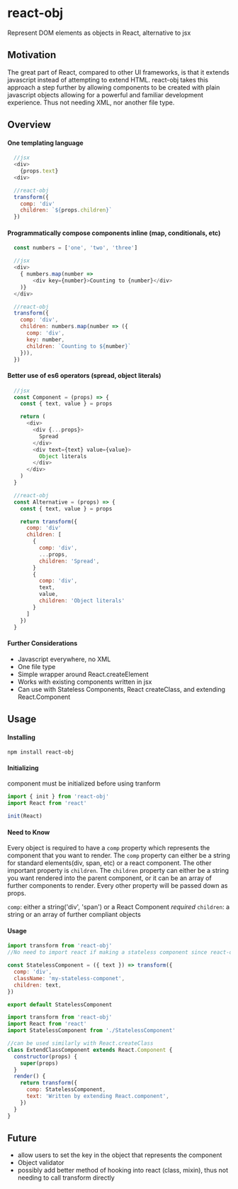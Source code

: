 # react-obj
Represent DOM elements as objects in React, alternative to jsx

## Motivation
The great part of React, compared to other UI frameworks, is that it extends javascript instead of attempting to extend HTML. react-obj takes this approach a step further by allowing components to be created with plain javascript objects allowing for a powerful and familiar development experience. Thus not needing XML, nor another file type.

## Overview

#### One templating language
```javascript
  //jsx
  <div>
    {props.text}
  <div>

  //react-obj
  transform({
    comp: 'div'
    children: `${props.children}`
  })
```

#### Programmatically compose components inline (map, conditionals, etc)
```javascript
  const numbers = ['one', 'two', 'three']

  //jsx
  <div>
    { numbers.map(number =>
        <div key={number}>Counting to {number}</div>
    )}
  </div>

  //react-obj
  transform({
    comp: 'div',
    children: numbers.map(number => ({
      comp: 'div',
      key: number,
      children: `Counting to ${number}`
    })),
  })
```

#### Better use of es6 operators (spread, object literals)
```javascript
  //jsx
  const Component = (props) => {
    const { text, value } = props

    return (
      <div>
        <div {...props}>
          Spread
        </div>
        <div text={text} value={value}>
          Object literals
        </div>
      </div>
    )
  }

  //react-obj
  const Alternative = (props) => {
    const { text, value } = props

    return transform({
      comp: 'div'
      children: [
        {
          comp: 'div',
          ...props,
          children: 'Spread',
        }
        {
          comp: 'div',
          text,
          value,
          children: 'Object literals'
        }
      ]
    })
  }

```
#### Further Considerations
- Javascript everywhere, no XML
- One file type
- Simple wrapper around React.createElement
- Works with existing components written in jsx
- Can use with Stateless Components, React createClass, and extending React.Component

## Usage

#### Installing
`npm install react-obj`

#### Initializing
component must be initialized before using tranform
```javascript
import { init } from 'react-obj'
import React from 'react'

init(React)
```

#### Need to Know
Every object is required to have a `comp` property which represents the component that you want to render. The `comp` property can either be a string for standard elements(div, span, etc) or a react component. The other important property is `children`. The `children` property can either be a string you want rendered into the parent component, or it can be an array of further components to render. Every other property will be passed down as props.

`comp`: either a string('div', 'span') or a React Component *required*
`children`: a string or an array of further compliant objects

#### Usage
```javascript
import transform from 'react-obj'
//No need to import react if making a stateless component since react-obj will use internally

const StatelessComponent = ({ text }) => transform({
  comp: 'div',
  className: 'my-stateless-componet',
  children: text,
})

export default StatelessComponent
```

```javascript
import transform from 'react-obj'
import React from 'react'
import StatelessComponent from './StatelessComponent'

//can be used similarly with React.createClass
class ExtendClassComponent extends React.Component {
  constructor(props) {
    super(props)
  }
  render() {
    return transform({
      comp: StatelessComponent,
      text: 'Written by extending React.component',
    })
  }
}
```

## Future
- allow users to set the key in the object that represents the component
- Object validator
- possibly add better method of hooking into react (class, mixin), thus not needing to call transform directly

